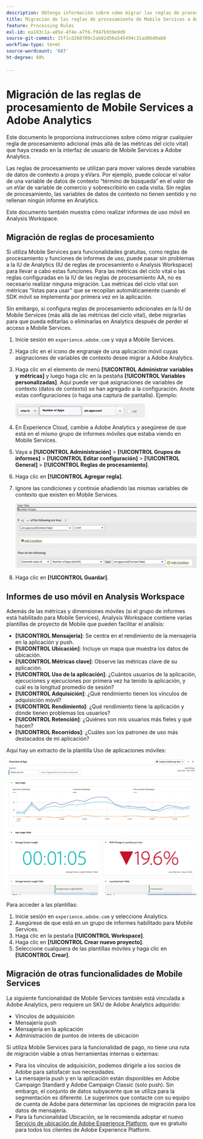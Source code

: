 ```yaml
---
description: Obtenga información sobre cómo migrar las reglas de procesamiento de Mobile Services a Adobe Analytics
title: Migración de las reglas de procesamiento de Mobile Services a Adobe Analytics
feature: Processing Rules
exl-id: ea183c1a-a85e-4f4e-a7f6-f947b939e9d9
source-git-commit: 15f1cd260709c2ab82d56a545494c31ad86d0ab0
workflow-type: tm+mt
source-wordcount: '687'
ht-degree: 88%

---
```


# Migración de las reglas de procesamiento de Mobile Services a Adobe Analytics

Este documento le proporciona instrucciones sobre cómo migrar cualquier regla de procesamiento adicional (más allá de las métricas del ciclo vital) que haya creado en la interfaz de usuario de Mobile Services a Adobe Analytics.

Las reglas de procesamiento se utilizan para mover valores desde variables de datos de contexto a props y eVars. Por ejemplo, puede colocar el valor de una variable de datos de contexto “término de búsqueda” en el valor de un eVar de variable de comercio y sobrescribirlo en cada visita. Sin reglas de procesamiento, las variables de datos de contexto no tienen sentido y no rellenan ningún informe en Analytics.

Este documento también muestra cómo realizar informes de uso móvil en Analysis Workspace.

## Migración de reglas de procesamiento

Si utiliza Mobile Services para funcionalidades gratuitas, como reglas de procesamiento y funciones de informes de uso, puede pasar sin problemas a la IU de Analytics (IU de reglas de procesamiento o Analysis Workspace) para llevar a cabo estas funciones. Para las métricas del ciclo vital o las reglas configuradas en la IU de las reglas de procesamiento AA, no es necesario realizar ninguna migración. Las métricas del ciclo vital son métricas “listas para usar” que se recopilan automáticamente cuando el SDK móvil se implementa por primera vez en la aplicación.

Sin embargo, si configura reglas de procesamiento adicionales en la IU de Mobile Services (más allá de las métricas del ciclo vital), debe migrarlas para que pueda editarlas o eliminarlas en Analytics después de perder el acceso a Mobile Services.

1. Inicie sesión en `experience.adobe.com` y vaya a Mobile Services.
1. Haga clic en el icono de engranaje de una aplicación móvil cuyas asignaciones de variables de contexto desee migrar a Adobe Analytics.
1. Haga clic en el elemento de menú **[!UICONTROL Administrar variables y métricas]** y luego haga clic en la pestaña **[!UICONTROL Variables personalizadas]**. Aquí puede ver qué asignaciones de variables de contexto (datos de contexto) se han agregado a la configuración. Anote estas configuraciones (o haga una captura de pantalla). Ejemplo:

   ![Variable de contexto](assets/context-var.png)

1. En Experience Cloud, cambie a Adobe Analytics y asegúrese de que está en el mismo grupo de informes móviles que estaba viendo en Mobile Services.
1. Vaya a **[!UICONTROL Administración]** > **[!UICONTROL Grupos de informes]** > **[!UICONTROL Editar configuración]** > **[!UICONTROL General]** > **[!UICONTROL Reglas de procesamiento]**.
1. Haga clic en **[!UICONTROL Agregar regla]**.
1. Ignore las condiciones y continúe añadiendo las mismas variables de contexto que existen en Mobile Services.

   ![Regla de procesamiento](assets/proc-rule.png)

1. Haga clic en **[!UICONTROL Guardar]**.

## Informes de uso móvil en Analysis Workspace

Además de las métricas y dimensiones móviles (si el grupo de informes está habilitado para Mobile Services), Analysis Workspace contiene varias plantillas de proyecto de Mobile que pueden facilitar el análisis:

* **[!UICONTROL Mensajería]**: Se centra en el rendimiento de la mensajería en la aplicación y push.
* **[!UICONTROL Ubicación]**: Incluye un mapa que muestra los datos de ubicación.
* **[!UICONTROL Métricas clave]**: Observe las métricas clave de su aplicación.
* **[!UICONTROL Uso de la aplicación]**: ¿Cuántos usuarios de la aplicación, ejecuciones y ejecuciones por primera vez ha tenido la aplicación, y cuál es la longitud promedio de sesión?
* **[!UICONTROL Adquisición]**: ¿Qué rendimiento tienen los vínculos de adquisición móvil?
* **[!UICONTROL Rendimiento]**: ¿Qué rendimiento tiene la aplicación y dónde tienen problemas los usuarios?
* **[!UICONTROL Retención]**: ¿Quiénes son mis usuarios más fieles y qué hacen?
* **[!UICONTROL Recorridos]**: ¿Cuáles son los patrones de uso más destacados de mi aplicación?

Aquí hay un extracto de la plantilla Uso de aplicaciones móviles:

![Uso de aplicaciones móviles](assets/mobile-app-usage.png)

Para acceder a las plantillas:

1. Inicie sesión en `experience.adobe.com` y seleccione Analytics.
1. Asegúrese de que está en un grupo de informes habilitado para Mobile Services.
1. Haga clic en la pestaña **[!UICONTROL Workspace]**.
1. Haga clic en **[!UICONTROL Crear nuevo proyecto]**.
1. Seleccione cualquiera de las plantillas móviles y haga clic en **[!UICONTROL Crear]**.

## Migración de otras funcionalidades de Mobile Services

La siguiente funcionalidad de Mobile Services también está vinculada a Adobe Analytics, pero requiere un SKU de Adobe Analytics adquirido:

* Vínculos de adquisición
* Mensajería push
* Mensajería en la aplicación
* Administración de puntos de interés de ubicación

Si utiliza Mobile Services para la funcionalidad de pago, no tiene una ruta de migración viable a otras herramientas internas o externas:

* Para los vínculos de adquisición, podemos dirigirle a los socios de Adobe para satisfacer sus necesidades.
* La mensajería push y en la aplicación están disponibles en Adobe Campaign Standard y Adobe Campaign Classic (solo push). Sin embargo, el conjunto de datos subyacente que se utiliza para la segmentación es diferente. Le sugerimos que contacte con su equipo de cuenta de Adobe para determinar las opciones de migración para los datos de mensajería.
* Para la funcionalidad Ubicación, se le recomienda adoptar el nuevo [Servicio de ubicación de Adobe Experience Platform](https://www.adobe.com/es/experience-platform/location-service.html), que es gratuito para todos los clientes de Adobe Experience Platform.
